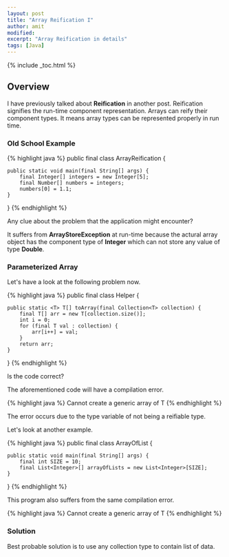 ```yaml
---
layout: post
title: "Array Reification I"
author: amit
modified:
excerpt: "Array Reification in details"
tags: [Java]
---
```


{% include _toc.html %}

## Overview

I have previously talked about **Reification** in another post. Reification signifies the run-time component representation. Arrays can reify their component types. It means array types can be represented properly in run time.

### Old School Example

{% highlight java %}
public final class ArrayReification {

	public static void main(final String[] args) {
		final Integer[] integers = new Integer[5];
		final Number[] numbers = integers;
		numbers[0] = 1.1;
	}

}
{% endhighlight %}

Any clue about the problem that the application might encounter?

It suffers from **ArrayStoreException** at run-time because the actural array object has the component type of **Integer** which can not store any value of type **Double**.

### Parameterized Array

Let's have a look at the following problem now.

{% highlight java %}
public final class Helper {

	public static <T> T[] toArray(final Collection<T> collection) {
		final T[] arr = new T[collection.size()];
		int i = 0;
		for (final T val : collection) {
			arr[i++] = val;
		}
		return arr;
	}

}
{% endhighlight %}

Is the code correct?

The aforementioned code will have a compilation error.

{% highlight java %}
Cannot create a generic array of T
{% endhighlight %}

The error occurs due to the type variable of not being a reifiable type.

Let's look at another example.

{% highlight java %}
public final class ArrayOfList {

	public static void main(final String[] args) {
		final int SIZE = 10;
		final List<Integer>[] arrayOfLists = new List<Integer>[SIZE];
	}
}
{% endhighlight %}

This program also suffers from the same compilation error.

{% highlight java %}
Cannot create a generic array of T
{% endhighlight %}

### Solution

Best probable solution is to use any collection type to contain list of data.
